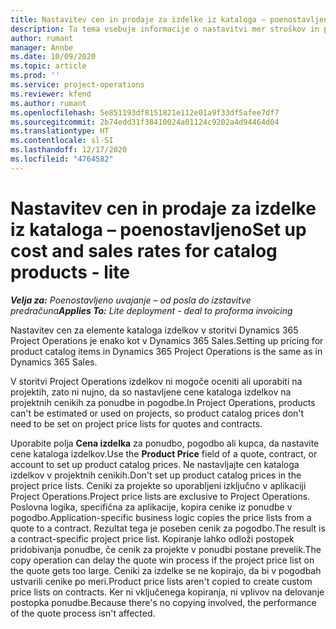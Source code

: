 ```yaml
---
title: Nastavitev cen in prodaje za izdelke iz kataloga – poenostavljeno
description: Ta tema vsebuje informacije o nastavitvi mer stroškov in prodajnih zneskov za elemente v katalogu izdelkov.
author: rumant
manager: Annbe
ms.date: 10/09/2020
ms.topic: article
ms.prod: ''
ms.service: project-operations
ms.reviewer: kfend
ms.author: rumant
ms.openlocfilehash: 5e851193df8151821e112e01a9f33df5afee7df7
ms.sourcegitcommit: 2b74edd31f38410024a01124c9202a4d94464d04
ms.translationtype: HT
ms.contentlocale: sl-SI
ms.lasthandoff: 12/17/2020
ms.locfileid: "4764582"
---
```

# <a name="set-up-cost-and-sales-rates-for-catalog-products---lite"></a><span data-ttu-id="5e65a-103">Nastavitev cen in prodaje za izdelke iz kataloga – poenostavljeno</span><span class="sxs-lookup"><span data-stu-id="5e65a-103">Set up cost and sales rates for catalog products - lite</span></span>

<span data-ttu-id="5e65a-104">_**Velja za:** Poenostavljeno uvajanje – od posla do izstavitve predračuna_</span><span class="sxs-lookup"><span data-stu-id="5e65a-104">_**Applies To:** Lite deployment - deal to proforma invoicing_</span></span>


<span data-ttu-id="5e65a-105">Nastavitev cen za elemente kataloga izdelkov v storitvi Dynamics 365 Project Operations je enako kot v Dynamics 365 Sales.</span><span class="sxs-lookup"><span data-stu-id="5e65a-105">Setting up pricing for product catalog items in Dynamics 365 Project Operations is the same as in Dynamics 365 Sales.</span></span>

<span data-ttu-id="5e65a-106">V storitvi Project Operations izdelkov ni mogoče oceniti ali uporabiti na projektih, zato ni nujno, da so nastavljene cene kataloga izdelkov na projektnih cenikih za ponudbe in pogodbe.</span><span class="sxs-lookup"><span data-stu-id="5e65a-106">In Project Operations, products can't be estimated or used on projects, so product catalog prices don't need to be set on project price lists for quotes and contracts.</span></span>

<span data-ttu-id="5e65a-107">Uporabite polja **Cena izdelka** za ponudbo, pogodbo ali kupca, da nastavite cene kataloga izdelkov.</span><span class="sxs-lookup"><span data-stu-id="5e65a-107">Use the **Product Price** field of a quote, contract, or account to set up product catalog prices.</span></span> <span data-ttu-id="5e65a-108">Ne nastavljajte cen kataloga izdelkov v projektnih cenikih.</span><span class="sxs-lookup"><span data-stu-id="5e65a-108">Don't set up product catalog prices in the project price lists.</span></span> <span data-ttu-id="5e65a-109">Ceniki za projekte so uporabljeni izključno v aplikaciji Project Operations.</span><span class="sxs-lookup"><span data-stu-id="5e65a-109">Project price lists are exclusive to Project Operations.</span></span> <span data-ttu-id="5e65a-110">Poslovna logika, specifična za aplikacije, kopira cenike iz ponudbe v pogodbo.</span><span class="sxs-lookup"><span data-stu-id="5e65a-110">Application-specific business logic copies the price lists from a quote to a contract.</span></span> <span data-ttu-id="5e65a-111">Rezultat tega je poseben cenik za pogodbo.</span><span class="sxs-lookup"><span data-stu-id="5e65a-111">The result is a contract-specific project price list.</span></span> <span data-ttu-id="5e65a-112">Kopiranje lahko odloži postopek pridobivanja ponudbe, če cenik za projekte v ponudbi postane prevelik.</span><span class="sxs-lookup"><span data-stu-id="5e65a-112">The copy operation can delay the quote win process if the project price list on the quote gets too large.</span></span> <span data-ttu-id="5e65a-113">Ceniki za izdelke se ne kopirajo, da bi v pogodbah ustvarili cenike po meri.</span><span class="sxs-lookup"><span data-stu-id="5e65a-113">Product price lists aren't copied to create custom price lists on contracts.</span></span> <span data-ttu-id="5e65a-114">Ker ni vključenega kopiranja, ni vplivov na delovanje postopka ponudbe.</span><span class="sxs-lookup"><span data-stu-id="5e65a-114">Because there's no copying involved, the performance of the quote process isn't affected.</span></span>
